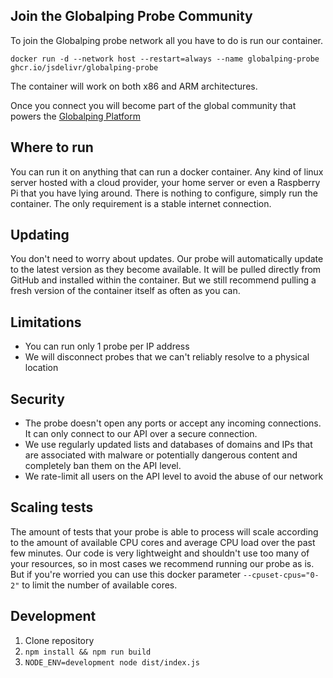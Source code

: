 


## Join the Globalping Probe Community

To join the Globalping probe network all you have to do is run our container.

```
docker run -d --network host --restart=always --name globalping-probe ghcr.io/jsdelivr/globalping-probe
```
The container will work on both x86 and ARM architectures.

Once you connect you will become part of the global community that powers the [Globalping Platform](https://github.com/jsdelivr/globalping)


## Where to run

You can run it on anything that can run a docker container. Any kind of linux server hosted with a cloud provider, your home server or even a Raspberry Pi that you have lying around. There is nothing to configure, simply run the container.
The only requirement is a stable internet connection.

## Updating

You don't need to worry about updates. Our probe will automatically update to the latest version as they become available. It will be pulled directly from GitHub and installed within the container. But we still recommend pulling a fresh version of the container itself as often as you can. 

## Limitations

- You can run only 1 probe per IP address
- We will disconnect probes that we can't reliably resolve to a physical location


## Security

- The probe doesn't open any ports or accept any incoming connections. It can only connect to our API over a secure connection.
- We use regularly updated lists and databases of domains and IPs that are associated with malware or potentially dangerous content and completely ban them on the API level.
- We rate-limit all users on the API level to avoid the abuse of our network

## Scaling tests

The amount of tests that your probe is able to process will scale according to the amount of available CPU cores and average CPU load over the past few minutes. Our code is very lightweight and shouldn't use too many of your resources, so in most cases we recommend running our probe as is. 
But if you're worried you can use this docker parameter `--cpuset-cpus="0-2"` to limit the number of available cores.

## Development

1. Clone repository
2. `npm install && npm run build`
3. `NODE_ENV=development node dist/index.js`
